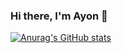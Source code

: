 ### Hi there, I'm Ayon 👋
[![Anurag's GitHub stats](https://github-readme-stats.vercel.app/api?username=Ayon-Biswas)](https://github.com/anuraghazra/github-readme-stats)


<!--
**Ayon-Biswas/Ayon-Biswas** is a ✨ _special_ ✨ repository because its `README.md` (this file) appears on your GitHub profile.

Here are some ideas to get you started:

- 🔭 I’m currently working on ...
- 🌱 I’m currently learning ...
- 👯 I’m looking to collaborate on ...
- 🤔 I’m looking for help with ...
- 💬 Ask me about ...
- 📫 How to reach me: ...
- 😄 Pronouns: ...
- ⚡ Fun fact: ...
-->
